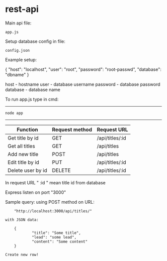 # rest-api
Main api file:

	app.js


Setup database config in file:

	config.json

Example setup:

{
    "host": 	"localhost",
    "user": 	"root",
    "password": "root-passwd",
    "database": "dbname"
}

host 	 - 	hostname
user 	 - 	database username
password - 	database password
database - 	database name




To run app.js type in cmd:
*************************************************************
	node app
*************************************************************



| Function 		| Request method 	| Request URL 		|
| ------------- 	| ------------- 	| ------------- 	|
| Get title by id  	| GET 	 		| /api/titles/:id  	|
| Get all titles  	| GET  			| /api/titles  		|
| Add new title  	| POST 	 		| /api/titles  		|
| Edit title by id  	| PUT  			| /api/titles/:id  	|
| Delete user by id  	| DELETE 		| /api/titles/:id  	|




In request URL " :id " mean title id from database


Express listen on port "3000"

Sample query:
	using POST method on URL:

		"http://localhost:3000/api/titles/"
	
	with JSON data:

		{
        		"title": "Some title",
       		 	"lead": "some lead",
        		"content": "Some content"
		}

	Create new row!
